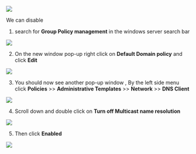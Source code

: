 ![](https://i.imgur.com/0OPKAu9.png)

We can disable 

1. search for **Group Policy management** in the windows server search bar

![](https://i.imgur.com/D28Rh9s.png)

2. On the new window pop-up right click on **Default Domain policy** and click **Edit**

![](https://i.imgur.com/tl2PKAf.png)

3. You should now see another pop-up window , By the left side menu click **Policies** >> **Administrative Templates** >> **Network** >> **DNS Client**

![](https://i.imgur.com/AmJuoNg.png)

4. Scroll down and double click on **Turn off Multicast name resolution**

![](https://i.imgur.com/txki6XT.png)

5. Then click **Enabled**

![](https://i.imgur.com/U0s01Y7.png)
